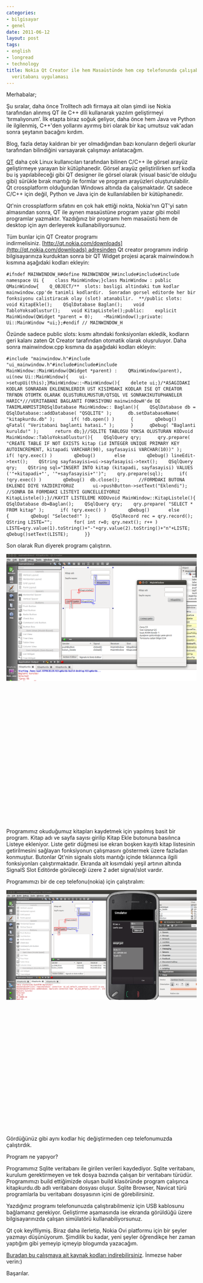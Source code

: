 ```yaml
---
categories:
- bilgisayar
- genel
date: 2011-06-12
layout: post
tags:
- english
- longread
- technology
title: Nokia Qt Creator ile hem Masaüstünde hem cep telefonunda çalışabilen Sqlite
  veritabanı uygulaması
---
```


Merhabalar;  
  
Şu sıralar, daha önce Trolltech adlı firmaya ait olan şimdi ise Nokia tarafından alınmış QT ile C++ dili kullanarak yazılım geliştirmeyi ‘tırmalıyorum’. İlk etapta biraz soğuk geliyor, daha önce hem Java ve Python ile ilgilenmiş, C++'den yollarını ayırmış biri olarak bir kaç umutsuz vak'adan sonra şeytanın bacağını kırdım.  
  
Blog, fazla detay kaldıran bir yer olmadığından bazı konuların değerli okurlar tarafından bilindiğini varsayarak çalışmayı anlatacağım.  
  
[QT](http://qt.nokia.com/ "Qt resmi sitesi") daha çok Linux kullanıcıları tarafından bilinen C/C++ ile görsel arayüz geliştirmeye yarayan bir kütüphanedir. Görsel arayüz geliştirilirken sırf kodla bu iş yapılabileceği gibi QT designer ile görsel olarak (visual basic'de olduğu gibi) sürükle bırak mantığı ile formlar ve program arayüzleri oluşturulabilir. Qt crossplatform olduğundan Windows altında da çalışmaktadır. Qt sadece C/C++ için değil, Python ve Java için de kullanılabilen bir kütüphanedir.  
  
Qt'nin crossplatform sıfatını en çok hak ettiği nokta, Nokia'nın QT'yi satın almasından sonra, QT ile aynen masaüstüne program yazar gibi mobil programlar yazmaktır. Yazdığınız bir programı hem masaüstü hem de desktop için ayrı derleyerek kullanabiliyorsunuz.  
  
Tüm bunlar için QT Creator programı indirmelisiniz. [http://qt.nokia.com/downloads](http://qt.nokia.com/downloads) adresinden Qt creator programını indirip bilgisayarınıza kurduktan sonra bir QT Widget projesi açarak mainwindow.h kısmına aşağıdaki kodları ekleyin:  

```
#ifndef MAINWINDOW_H#define MAINWINDOW_H#include#include#include namespace Ui {    class MainWindow;}class MainWindow : public QMainWindow{    Q_OBJECT/**  slots: basligi altindaki tum kodlar mainwindow.cpp'de tanimli kodlardir.  Sonradan gorsel editorde her bir fonksiyonu calistiracak olay (slot) atanabilir.  **/public slots:    void KitapEkle();    QSqlDatabase Baglan();    void TabloYoksaOlustur();    void KitapListele();public:    explicit MainWindow(QWidget *parent = 0);    ~MainWindow();private:    Ui::MainWindow *ui;};#endif // MAINWINDOW_H
```

  
Özünde sadece public slots: kısmı altındaki fonksiyonları ekledik, kodların geri kalanı zaten Qt Creator tarafından otomatik olarak oluşruluyor. Daha sonra mainwindow.cpp kısmına da aşağıdaki kodları ekleyin:  

```
#include "mainwindow.h"#include "ui_mainwindow.h"#include#include#include MainWindow::MainWindow(QWidget *parent) :    QMainWindow(parent),    ui(new Ui::MainWindow){    ui->setupUi(this);}MainWindow::~MainWindow(){    delete ui;}/*ASAGIDAKI KODLAR SONRADAN EKLENENLERDIR UST KISIMDAKI KODLAR ISE QT CREATOR TRFNDN OTOMTK OLARAK OLUSTURULMUSTUR/QTSQL VE SONRAKIKUTUPHANELER HARIC*///VERITABANI BAGLANTI FONKSIYONU mainwindowH'de DE TANIMLANMISTIRQSqlDatabase MainWindow:: Baglan(){    QSqlDatabase db = QSqlDatabase::addDatabase( "QSQLITE" );      db.setDatabaseName( "kitapkurdu.db" );      if( !db.open() )      {        qDebug()         qFatal( "Veritabani baglanti hatasi." );      }      qDebug( "Baglanti kuruldu!" );      return db;}//SQLITE TABLOSU YOKSA OLUSTURAN KODvoid MainWindow::TabloYoksaOlustur(){    QSqlQuery qry;      qry.prepare( "CREATE TABLE IF NOT EXISTS kitap (id INTEGER UNIQUE PRIMARY KEY AUTOINCREMENT, kitapadi VARCHAR(90), sayfasayisi VARCHAR(10))" );      if( !qry.exec() )        qDebug()       else        qDebug() lineEdit->text();    QString sayfasayisi=ui->sayfasayisi->text();    QSqlQuery qry;    QString sql="INSERT INTO kitap (kitapadi, sayfasayisi) VALUES ('"+kitapadi+"', '"+sayfasayisi+"')";    qry.prepare(sql);      if( !qry.exec() )        qDebug()  db.close();       //FORMDAKI BUTONA EKLENDI DIYE YAZDIRIYORUZ       ui->pushButton->setText("Eklendi");      //SONRA DA FORMDAKI LISTEYI GUNCELLEIYORUZ      KitapListele();}//KAYIT LISTELEME KODUvoid MainWindow::KitapListele(){   QSqlDatabase db=Baglan();    QSqlQuery qry;    qry.prepare( "SELECT * FROM kitap" );      if( !qry.exec() )        qDebug()       else      {        qDebug( "Selected!" );        QSqlRecord rec = qry.record();        QString LISTE="";        for( int r=0; qry.next(); r++ )            LISTE=qry.value(1).toString()+"-"+qry.value(2).toString()+"n"+LISTE;            qDebug()setText(LISTE);      }}
```

  
Son olarak Run diyerek programı çalıştırın.  
  
[![](/images/desktopdeneme1.png "DesktopDeneme1")](http://suatatan.wordpress.com/wp-content/uploads/2011/06/desktopdeneme1.png)  
  
   
  
   
  
   
  
   
  
   
  
   
  
   
  
   
  
   
  
   
  
   
  
   
  
Programımız okuduğumuz kitapları kaydetmek için yapılmış basit bir program. Kitap adı ve sayfa sayısı girilip Kitap Ekle butonuna basılınca Listeye ekleniyor. Liste getir düğmesi ise ekran boşken kayıtlı kitap listesinin getirilmesini sağlayan fonksiyonun çalışmasını göstermek üzere fazladan konmuştur. Butonlar Qt'nin signals slots mantığı içinde tıklanınca ilgili fonksiyonları çalıştırmaktadır. Ekranda alt kısımdaki yeşil artının altında SignalS Slot Editörde görüleceği üzere 2 adet signal/slot vardır.  
  
Programımızı bir de cep telefonu(nokia) için çalıştıralım:  
  
[![](/images/mobildeneme1.png "MobilDeneme1")](http://suatatan.wordpress.com/wp-content/uploads/2011/06/mobildeneme1.png)  
  
   
  
   
  
   
  
   
  
   
  
   
  
   
  
   
  
   
  
   
  
   
  
Gördüğünüz gibi aynı kodlar hiç değiştirmeden cep telefonumuzda çalıştırdık.  
  
Program ne yapıyor?  
  
Programımız Sqlite veritabanı ile girilen verileri kaydediyor. Sqlite veritabanı, kurulum gerektirmeyen ve tek dosya bazında çalışan bir veritabanı türüdür. Programımızı build ettiğimizde oluşan build klasöründe program çalışınca kitapkurdu.db adlı veritabanı dosyası oluşur. Sqlite Browser, Navicat türü programlarla bu veritabanı dosyasının içini de görebilirsiniz.  
  
Yazdığınız programı telefonunuzda çalıştırabilmeniz için USB kablosunu bağlamanız gerekiyor. Geliştirme aşamasında ise ekranda görüldüğü üzere bilgisayarınızda çalışan simülatörü kullanabiliyorsunuz.  
  
Qt çok keyifliymiş. Biraz daha ilerletip, Nokia Ovi platformu için bir şeyler yazmayı düşünüyorum. Şimdilik bu kadar, yeni şeyler öğrendikçe her zaman yaptığım gibi yemeyip içmeyip blogumda yazacağım.  
  
[Buradan bu çalışmaya ait kaynak kodları indirebilirsiniz](http://www.box.net/shared/j4or1dcnysopz3tvar6f "Kaynak kodlar"). İnmezse haber verin:)  
  
Başarılar.
